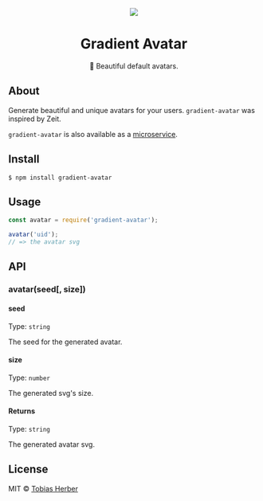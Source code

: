 <p align="center"><img src="./assets/example.png" /></p>

<h1 align="center">Gradient Avatar</h1>

<p align="center">🌈 Beautiful default avatars.</p>

## About 

Generate beautiful and unique avatars for your users. `gradient-avatar` was inspired by Zeit.

`gradient-avatar` is also available as a [microservice](https://github.com/usemeta/gradient-avatar-service).

## Install

```
$ npm install gradient-avatar
```

## Usage

```js
const avatar = require('gradient-avatar');

avatar('uid');
// => the avatar svg
```

## API

### avatar(seed[, size])

#### seed

Type: `string`

The seed for the generated avatar. 

#### size

Type: `number`

The generated svg's size.

#### Returns

Type: `string`

The generated avatar svg.

## License

MIT © [Tobias Herber](https://github.com/herber)
